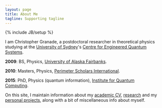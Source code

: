 ```yaml
---
layout: page
title: About Me
tagline: Supporting tagline
---
```

{% include JB/setup %}

I am Christopher Granade, a postdoctoral researcher in theoretical physics
studying at the [University of Sydney](https://sydney.edu.au/)'s [Centre for
Engineered Quantum Systems](https://equs.org/).

**2009**: BS, Physics, [University of Alaska Fairbanks](https://www.uaf.edu).

**2010**: Masters, Physics, [Perimeter Scholars International](https://www.perimeterinstitute.ca/training/about-psi).

**2015**: PhD, Physics (quantum information), [Institute for Quantum Computing](https://iqc.uwaterloo.ca).

On this site, I maintain information about my [academic CV](cv.html),
[research](/research/) and my [personal projects](projects.html), along with a
bit of miscellaneous info about myself.
